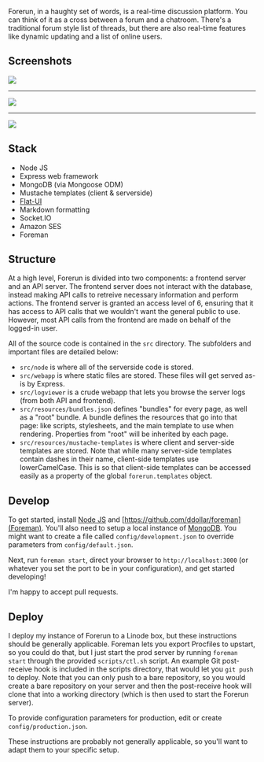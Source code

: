 Forerun, in a haughty set of words, is a real-time discussion platform. You can think of it as a cross between a forum and a chatroom. There's a traditional forum style list of threads, but there are also real-time features like dynamic updating and a list of online users.

Screenshots
---

![](https://raw.github.com/wcauchois/forerun/master/screenshots/splash_page.png)

---

![](https://raw.github.com/wcauchois/forerun/master/screenshots/home_page.png)

---

![](https://raw.github.com/wcauchois/forerun/master/screenshots/thread_reply_section.png)

Stack
---

- Node JS
- Express web framework
- MongoDB (via Mongoose ODM)
- Mustache templates (client & serverside)
- [Flat-UI](http://designmodo.github.io/Flat-UI/)
- Markdown formatting
- Socket.IO
- Amazon SES
- Foreman

Structure
---

At a high level, Forerun is divided into two components: a frontend server and an API server. The frontend server does not interact with the database, instead making API calls to retreive necessary information and perform actions. The frontend server is granted an access level of 6, ensuring that it has access to API calls that we wouldn't want the general public to use. However, most API calls from the frontend are made on behalf of the logged-in user.

All of the source code is contained in the `src` directory. The subfolders and important files are detailed below:

- `src/node` is where all of the serverside code is stored.
- `src/webapp` is where static files are stored. These files will get served as-is by Express.
- `src/logviewer` is a crude webapp that lets you browse the server logs (from both API and frontend).
- `src/resources/bundles.json` defines "bundles" for every page, as well as a "root" bundle. A bundle defines the resources that go into that page: like scripts, stylesheets, and the main template to use when rendering. Properties from "root" will be inherited by each page.
- `src/resources/mustache-templates` is where client and server-side templates are stored. Note that while many server-side templates contain dashes in their name, client-side templates use lowerCamelCase. This is so that client-side templates can be accessed easily as a property of the global `forerun.templates` object.

Develop
---

To get started, install [Node JS](http://nodejs.org/) and [https://github.com/ddollar/foreman](Foreman). You'll also need to setup a local instance of [MongoDB](http://www.mongodb.org/). You might want to create a file called `config/development.json` to override parameters from `config/default.json`.

Next, run `foreman start`, direct your browser to `http://localhost:3000` (or whatever you set the port to be in your configuration), and get started developing!

I'm happy to accept pull requests.

Deploy
---

I deploy my instance of Forerun to a Linode box, but these instructions should be generally applicable. Foreman lets you export Procfiles to upstart, so you could do that, but I just start the prod server by running `foreman start` through the provided `scripts/ctl.sh` script. An example Git post-receive hook is included in the scripts directory, that would let you `git push` to deploy. Note that you can only push to a bare repository, so you would create a bare repository on your server and then the post-receive hook will clone that into a working directory (which is then used to start the Forerun server).

To provide configuration parameters for production, edit or create `config/production.json`.

These instructions are probably not generally applicable, so you'll want to adapt them to your specific setup.

